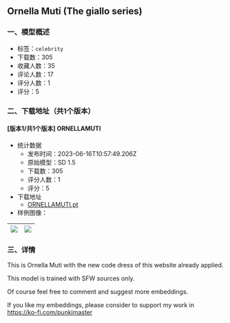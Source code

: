 ## Ornella Muti (The giallo series)
### 一、模型概述

- 标签：`celebrity`
- 下载数：305
- 收藏人数：35
- 评论人数：17
- 评分人数：1
- 评分：5

### 二、下载地址（共1个版本）

#### [版本1/共1个版本] ORNELLAMUTI

- 统计数据
  - 发布时间：2023-06-16T10:57:49.206Z
  - 原始模型：SD 1.5
  - 下载数：305
  - 评分人数：1
  - 评分：5
- 下载地址
  - [ORNELLAMUTI.pt](https://civitai.com/api/download/models/97191)
- 样例图像：

| <img src="https://image.civitai.com/xG1nkqKTMzGDvpLrqFT7WA/a77e3997-9c73-4148-ad51-1fd0421a4b60/width=450/1171914.jpeg" /> | <img src="https://image.civitai.com/xG1nkqKTMzGDvpLrqFT7WA/b3ac4d23-e03e-4c0e-93e3-6d75b64f6e7e/width=450/1171894.jpeg" /> |
| ---- | ---- |


### 三、详情
<p>This is Ornella Muti with the new code dress of this website already applied.</p><p></p><p>This model is trained with SFW sources only.</p><p></p><p>Of course feel free to comment and suggest more embeddings.</p><p></p><p>If you like my embeddings, please consider to support my work in <a target="_blank" rel="ugc" href="https://ko-fi.com/punkimaster">https://ko-fi.com/punkimaster</a></p>